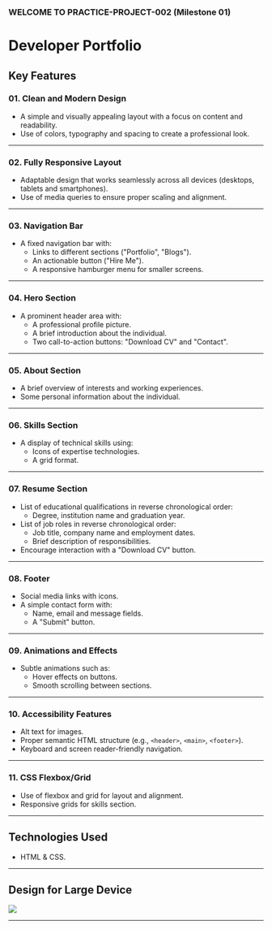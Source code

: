 ### WELCOME TO PRACTICE-PROJECT-002 (Milestone 01)

# Developer Portfolio

## Key Features

### 01. Clean and Modern Design

- A simple and visually appealing layout with a focus on content and readability.
- Use of colors, typography and spacing to create a professional look.

---

### 02. Fully Responsive Layout

- Adaptable design that works seamlessly across all devices (desktops, tablets and smartphones).
- Use of media queries to ensure proper scaling and alignment.

---

### 03. Navigation Bar

- A fixed navigation bar with:
  - Links to different sections ("Portfolio", "Blogs").
  - An actionable button ("Hire Me").
  - A responsive hamburger menu for smaller screens.

---

### 04. Hero Section

- A prominent header area with:
  - A professional profile picture.
  - A brief introduction about the individual.
  - Two call-to-action buttons: "Download CV" and "Contact".

---

### 05. About Section

- A brief overview of interests and working experiences.
- Some personal information about the individual.

---

### 06. Skills Section

- A display of technical skills using:
  - Icons of expertise technologies.
  - A grid format.

---

### 07. Resume Section

- List of educational qualifications in reverse chronological order:
  - Degree, institution name and graduation year.
- List of job roles in reverse chronological order:
  - Job title, company name and employment dates.
  - Brief description of responsibilities.
- Encourage interaction with a "Download CV" button.

---

### 08. Footer

- Social media links with icons.
- A simple contact form with:
  - Name, email and message fields.
  - A "Submit" button.

---

### 09. Animations and Effects

- Subtle animations such as:
  - Hover effects on buttons.
  - Smooth scrolling between sections.

---

### 10. Accessibility Features

- Alt text for images.
- Proper semantic HTML structure (e.g., `<header>`, `<main>`, `<footer>`).
- Keyboard and screen reader-friendly navigation.

---

### 11. CSS Flexbox/Grid

- Use of flexbox and grid for layout and alignment.
- Responsive grids for skills section.

---

## Technologies Used

- HTML & CSS.

---

## Design for Large Device

<img src="./desktop-view.png"/>

---
